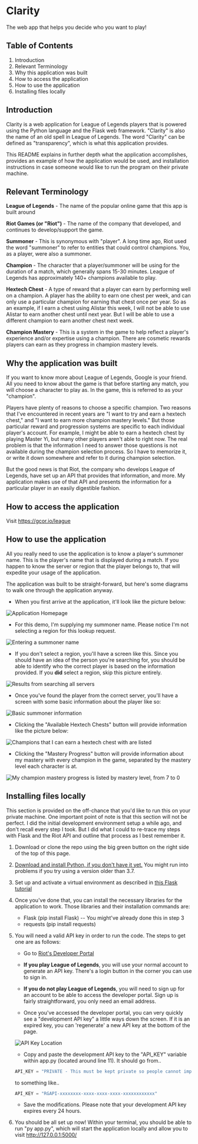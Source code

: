 # Clarity

The web app that helps you decide who you want to play!


## Table of Contents

1. Introduction
2. Relevant Terminology
3. Why this application was built
4. How to access the application
5. How to use the application
6. Installing files locally


## Introduction

Clarity is a web application for League of Legends players that is powered using
the Python language and the Flask web framework. "Clarity" is also the name of an
old spell in League of Legends. The word "Clarity" can be defined as
"transparency", which is what this application provides.

This README explains in further depth what the application accomplishes, provides
an example of how the application would be used, and installation instructions in
case someone would like to run the program on their private machine.


## Relevant Terminology

**League of Legends** - The name of the popular online game that this app is built around

**Riot Games (or "Riot")** - The name of the company that developed, and continues to
develop/support the game.

**Summoner** - This is synonymous with "player". A long time ago, Riot used the word
"summoner" to refer to entities that could control champions. You, as a player, were
also a summoner.

**Champion** - The character that a player/summoner will be using for the duration of a
match, which generally spans 15-30 minutes. League of Legends has approximately
140+ champions available to play.

**Hextech Chest** - A type of reward that a player can earn by performing well on a
champion. A player has the ability to earn one chest per week, and can only use
a particular champion for earning that chest once per year. So as an example, if I earn
a chest using Alistar this week, I will not be able to use Alistar to earn another
chest until next year. But I will be able to use a different champion to earn another
chest next week.

**Champion Mastery** - This is a system in the game to help reflect a player's experience
and/or expertise using a champion. There are cosmetic rewards players can earn as
they progress in champion mastery levels.


## Why the application was built

If you want to know more about League of Legends, Google is your friend. All you need
to know about the game is that before starting any match, you will choose a character
to play as. In the game, this is referred to as your "champion".

Players have plenty of reasons to choose a specific champion. Two reasons that I've
encountered in recent years are "I want to try and earn a hextech chest," and "I want
to earn more champion mastery levels." But those particular reward and progression
systems are specific to each individual player's account. For example, I might be able
to earn a hextech chest by playing Master Yi, but many other players aren't able to
right now. The real problem is that the information I need to answer those questions
is not available during the champion selection process. So I have to memorize it, or
write it down somewhere and refer to it during champion selection.

But the good news is that Riot, the company who develops League of Legends, have set
up an API that provides that information, and more. My application makes use of that
API and presents the information for a particular player in an easily digestible fashion.


## How to access the application

Visit https://gcor.io/league


## How to use the application

All you really need to use the application is to know a player's summoner name. This is
the player's name that is displayed during a match. If you happen to know the server or
region that the player belongs to, that will expedite your usage of the application.

The application was built to be straight-forward, but here's some diagrams to walk
one through the application anyway.

- When you first arrive at the application, it'll look like the picture below:

![Application Homepage](https://gcor.io/images/step1.png)

- For this demo, I'm supplying my summoner name. Please notice I'm not selecting a region for this lookup request.

![Entering a summoner name](https://gcor.io/images/step2.png)

- If you don't select a region, you'll have a screen like this. Since you should have an idea of the person you're
searching for, you should be able to identify who the correct player is based on the information provided. If you
**did** select a region, skip this picture entirely.

![Results from searching all servers](https://gcor.io/images/step3.png)

- Once you've found the player from the correct server, you'll have a screen with some basic information about the
player like so:

![Basic summoner information](https://gcor.io/images/step4.png)

- Clicking the "Available Hextech Chests" button will provide information like the picture below:

![Champions that I can earn a hextech chest with are listed](https://gcor.io/images/step5.png)

- Clicking the "Mastery Progress" button will provide information about my mastery with every champion in the game,
separated by the mastery level each character is at.

![My champion mastery progress is listed by mastery level, from 7 to 0](https://gcor.io/images/step6.png)


## Installing files locally

This section is provided on the off-chance that you'd like to run this on your private machine. One important point of note is that this section will not be perfect. I did the initial development environment setup
a while ago, and don't recall every step I took. But I did what I could to re-trace my steps with Flask and the Riot API and outline that process as I best remember it.

1. Download or clone the repo using the big green button on the right side of the top of this page.

2. [Download and install Python, if you don't have it yet.](https://www.python.org/downloads/) You might run into problems if you try using a version older than 3.7.

3. Set up and activate a virtual environment as described in [this Flask tutorial](https://flask.palletsprojects.com/en/1.1.x/installation/#installation)

4. Once you've done that, you can install the necessary libraries for the application to work.
Those libraries and their installation commands are:
   - Flask (pip install Flask) -- You might've already done this in step 3
   - requests (pip install requests)

5. You will need a valid API key in order to run the code. The steps to get one are as follows:

   - Go to [Riot's Developer Portal](https://developer.riotgames.com/)

   - **If you play League of Legends**, you will use your normal account to generate an API key. There's
a login button in the corner you can use to sign in.

   -  **If you do not play League of Legends**, you will need to sign up for an account to be able to
access the developer portal. Sign up is fairly straightforward, you only need an email address.

   - Once you've accessed the developer portal, you can very quickly see a "development API key"
a little ways down the screen. If it is an expired key, you can 'regenerate' a new API key at
the bottom of the page.

   ![API Key Location](https://gcor.io/images/API_KEY_loc.png)

   - Copy and paste the development API key to the "API_KEY" variable within app.py (located around line 11). It should
   go from..
   ```python
   API_KEY = "PRIVATE - This must be kept private so people cannot impersonate me to access Riot's API"
   ```
   to something like..
   ```python
   API_KEY = "RGAPI-xxxxxxxx-xxxx-xxxx-xxxx-xxxxxxxxxxxx"
   ```
   - Save the modifications. Please note that your development API key expires every 24 hours.

6. You should be all set up now! Within your terminal, you should be able to run "py app.py",
which will start the application locally and allow you to visit http://127.0.0.1:5000/
